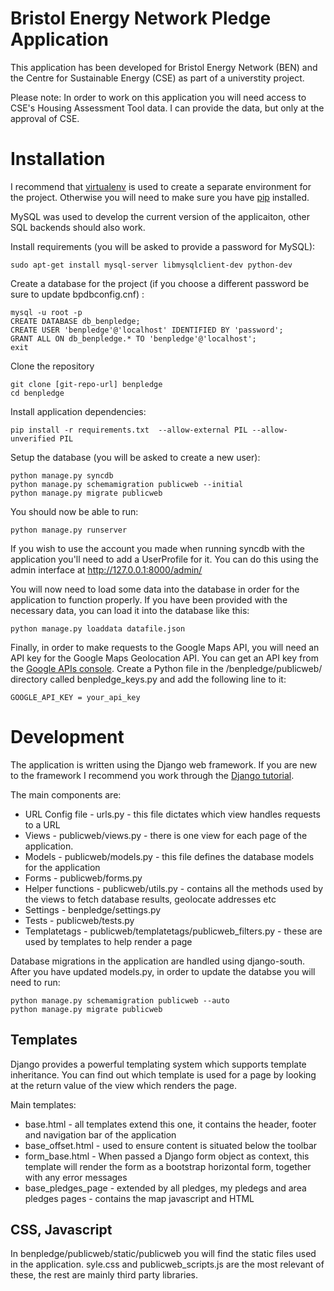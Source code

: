 Bristol Energy Network Pledge Application
=========

This application has been developed for Bristol Energy Network (BEN) and the Centre for Sustainable Energy (CSE) as part of a universtity project.

Please note: In order to work on this application you will need access to CSE's Housing Assessment Tool data. I can provide the data, but only at the approval of CSE. 

Installation
===========

I recommend that [virtualenv] is used to create a separate environment for the project. Otherwise you will need to make sure you have [pip] installed.

MySQL was used to develop the current version of the applicaiton, other SQL backends should also work.

Install requirements (you will be asked to provide a password for MySQL):

    sudo apt-get install mysql-server libmysqlclient-dev python-dev



Create a database for the project (if you choose a different password be sure to update bpdbconfig.cnf) :

    mysql -u root -p
    CREATE DATABASE db_benpledge;
    CREATE USER 'benpledge'@'localhost' IDENTIFIED BY 'password';
    GRANT ALL ON db_benpledge.* TO 'benpledge'@'localhost';
    exit


Clone the repository
    
    git clone [git-repo-url] benpledge
    cd benpledge
    
Install application dependencies:

    pip install -r requirements.txt  --allow-external PIL --allow-unverified PIL

Setup the database (you will be asked to create a new user):

    python manage.py syncdb
    python manage.py schemamigration publicweb --initial
    python manage.py migrate publicweb
    
You should now be able to run:

    python manage.py runserver

If you wish to use the account you made when running syncdb with the application you'll need to add a UserProfile for it. You can do this using the admin interface at  http://127.0.0.1:8000/admin/ 

You will now need to load some data into the database in order for the application to function properly. If you have been provided with the necessary data, you can load it into the database like this:

    python manage.py loaddata datafile.json
    
Finally, in order to make requests to the Google Maps API, you will need an API key for the Google Maps Geolocation API. You can get an API key from the [Google APIs console]. Create a Python file in the /benpledge/publicweb/ directory called benpledge_keys.py and add the following line to it:

    GOOGLE_API_KEY = your_api_key
    
Development
==========
The application is written using the Django web framework. If you are new to the framework I recommend you work through the [Django tutorial].

The main components are:


 * URL Config file - urls.py - this file dictates which view handles requests to a URL
 * Views - publicweb/views.py - there is one view for each page of the application.
 * Models - publicweb/models.py - this file defines the database models for the application
 * Forms - publicweb/forms.py
 * Helper functions - publicweb/utils.py - contains all the methods used by the views to fetch database results, geolocate addresses etc
 * Settings - benpledge/settings.py
 * Tests - publicweb/tests.py
 * Templatetags - publicweb/templatetags/publicweb_filters.py - these are used by templates to help render a page

Database migrations in the application are handled using django-south. After you have updated models.py, in order to update the databse you will need to run:

    python manage.py schemamigration publicweb --auto
    python manage.py migrate publicweb
    
Templates
---------
Django provides a powerful templating system which supports template inheritance. You can find out which template is used for a page by looking at the return value of the view which renders the page.

Main templates:

 * base.html - all templates extend this one, it contains the header, footer and navigation bar of the application
 * base_offset.html - used to ensure content is situated below the toolbar
 * form_base.html - When passed a Django form object as context, this template will render the form as a bootstrap horizontal form, together with any error messages
 * base_pledges_page - extended by all pledges, my pledegs and area pledges pages - contains the map javascript and HTML

CSS, Javascript
------------
In benpledge/publicweb/static/publicweb you will find the static files used in the application. syle.css and publicweb_scripts.js are the most relevant of these, the rest are mainly third party libraries.

[virtualenv]:https://virtualenv.pypa.io/en/latest/
[pip]:https://pypi.python.org/pypi/pip
[Google APIs console]: https://code.google.com/apis/console/
[Django tutorial]:https://docs.djangoproject.com/en/dev/intro/tutorial01/